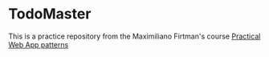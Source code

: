 # TodoMaster

This is a practice repository from the Maximiliano Firtman's course
[Practical Web App patterns](https://github.com/firtman/webapp-patterns-projects)
